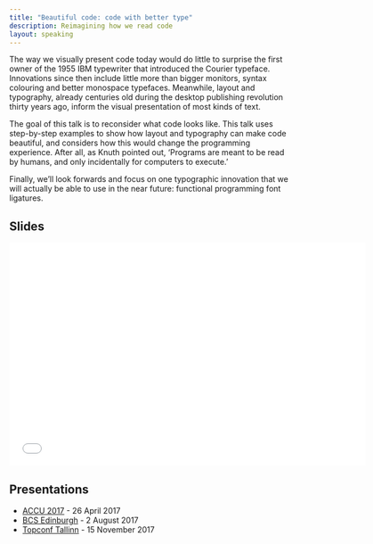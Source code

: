 ```yaml
---
title: "Beautiful code: code with better type"
description: Reimagining how we read code
layout: speaking
---
```


The way we visually present code today would do little to surprise the first owner of the 1955 IBM typewriter that introduced the Courier typeface.
Innovations since then include little more than bigger monitors, syntax colouring and better monospace typefaces.
Meanwhile, layout and typography, already centuries old during the desktop publishing revolution thirty years ago, inform the visual presentation of most kinds of text.

The goal of this talk is to reconsider what code looks like.
This talk uses step-by-step examples to show how layout and typography can make code beautiful, and considers how this would change the programming experience.
After all, as Knuth pointed out, ‘Programs are meant to be read by humans, and only incidentally for computers to execute.’

Finally, we’ll look forwards and focus on one typographic innovation that we will actually be able to use in the near future: functional programming font ligatures.

## Slides

<iframe src="//www.slideshare.net/slideshow/embed_code/key/Bs3I9JB0ElWeG7" width="640" height="400" frameborder="0" marginwidth="0" marginheight="0" scrolling="no"></iframe>

## Presentations

* [ACCU 2017](https://conference.accu.org/site/stories/2017/schedule.html) - 26 April 2017
* [BCS Edinburgh](http://edinburgh.bcs.org/events/2017/170802.htm) - 2 August 2017
* [Topconf Tallinn](https://www.topconf.com/conference//topconf-tallinn-2017/talk/beautiful-code-typography-and-visual-programming/) - 15 November 2017
